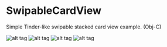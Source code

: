 # SwipableCardView
Simple Tinder-like swipable stacked card view example. (Obj-C) 

![alt tag](http://www.kandidproductions.com/github/swipablecardview/IMG_3292.PNG)
![alt tag](http://www.kandidproductions.com/github/swipablecardview/IMG_3293.PNG)
![alt tag](http://www.kandidproductions.com/github/swipablecardview/IMG_3294.PNG)
![alt tag](http://www.kandidproductions.com/github/swipablecardview/IMG_3295.PNG)
